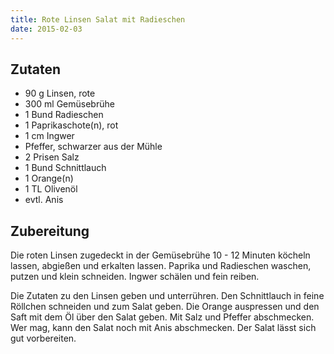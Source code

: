 ```yaml
---
title: Rote Linsen Salat mit Radieschen
date: 2015-02-03
---
```


## Zutaten

- 90 g     Linsen, rote
- 300 ml   Gemüsebrühe
- 1 Bund   Radieschen
- 1    Paprikaschote(n), rot
- 1 cm     Ingwer
- Pfeffer, schwarzer aus der Mühle
- 2 Prisen     Salz
- 1 Bund   Schnittlauch
- 1    Orange(n)
- 1 TL     Olivenöl
- evtl.    Anis

## Zubereitung

Die roten Linsen zugedeckt in der Gemüsebrühe 10 - 12 Minuten köcheln lassen, abgießen und erkalten lassen. Paprika und Radieschen waschen, putzen und klein schneiden. Ingwer schälen und fein reiben.

Die Zutaten zu den Linsen geben und unterrühren. Den Schnittlauch in feine Röllchen schneiden und zum Salat geben. Die Orange auspressen und den Saft mit dem Öl über den Salat geben. Mit Salz und Pfeffer abschmecken. Wer mag, kann den Salat noch mit Anis abschmecken. Der Salat lässt sich gut vorbereiten.
